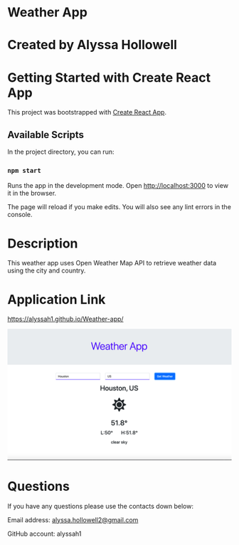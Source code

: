 # Weather App

# Created by Alyssa Hollowell

# Getting Started with Create React App

This project was bootstrapped with [Create React App](https://github.com/facebook/create-react-app).

## Available Scripts

In the project directory, you can run:

### `npm start`

Runs the app in the development mode.
Open [http://localhost:3000](http://localhost:3000) to view it in the browser.

The page will reload if you make edits.
You will also see any lint errors in the console.

# Description
This weather app uses Open Weather Map API to retrieve weather data using the city and country.

# Application Link
https://alyssah1.github.io/Weather-app/

![screenshot](/src/images/weather.png)

# Questions
If you have any questions please use the contacts down below:

Email address: alyssa.hollowell2@gmail.com

GitHub account: alyssah1
